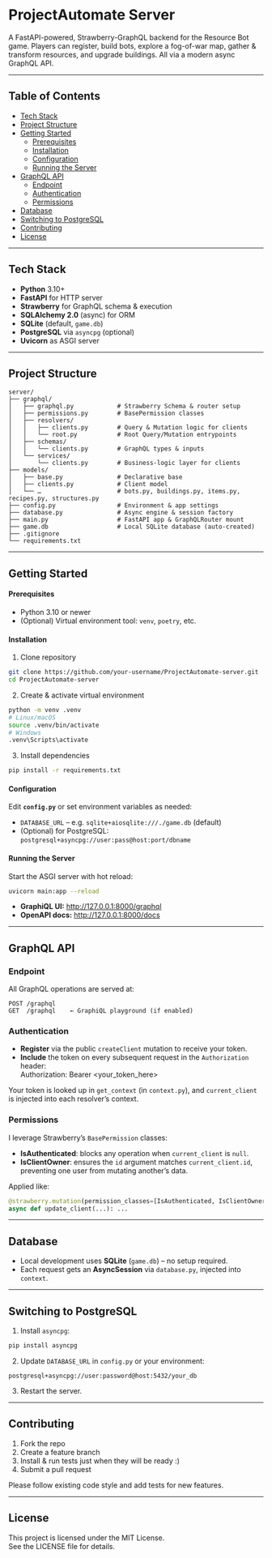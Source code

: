 # ProjectAutomate Server

A FastAPI-powered, Strawberry-GraphQL backend for the Resource Bot game. Players can register, build bots, explore a fog-of-war map, gather & transform resources, and upgrade buildings. All via a modern async GraphQL API.

---

## Table of Contents

- [Tech Stack](#tech-stack)  
- [Project Structure](#project-structure)  
- [Getting Started](#getting-started)  
  - [Prerequisites](#prerequisites)  
  - [Installation](#installation)  
  - [Configuration](#configuration)  
  - [Running the Server](#running-the-server)  
- [GraphQL API](#graphql-api)  
  - [Endpoint](#endpoint)  
  - [Authentication](#authentication)  
  - [Permissions](#permissions)  
- [Database](#database)  
- [Switching to PostgreSQL](#switching-to-postgresql)  
- [Contributing](#contributing)  
- [License](#license)  

---

## Tech Stack

- **Python** 3.10+  
- **FastAPI** for HTTP server  
- **Strawberry** for GraphQL schema & execution  
- **SQLAlchemy 2.0** (async) for ORM  
- **SQLite** (default, `game.db`)  
- **PostgreSQL** via `asyncpg` (optional)  
- **Uvicorn** as ASGI server  

---

## Project Structure
```
server/
├── graphql/
│   ├── graphql.py            # Strawberry Schema & router setup
│   ├── permissions.py        # BasePermission classes
│   ├── resolvers/
│   │   ├── clients.py        # Query & Mutation logic for clients
│   │   └── root.py           # Root Query/Mutation entrypoints
│   ├── schemas/
│   │   └── clients.py        # GraphQL types & inputs
│   └── services/
│       └── clients.py        # Business-logic layer for clients
├── models/
│   ├── base.py               # Declarative base
│   ├── clients.py            # Client model
│   └── …                     # bots.py, buildings.py, items.py, recipes.py, structures.py
├── config.py                 # Environment & app settings
├── database.py               # Async engine & session factory
├── main.py                   # FastAPI app & GraphQLRouter mount
├── game.db                   # Local SQLite database (auto-created)
├── .gitignore
└── requirements.txt
```

---

## Getting Started

#### Prerequisites

- Python 3.10 or newer  
- (Optional) Virtual environment tool: `venv`, `poetry`, etc.

#### Installation

1. Clone repository
```bash
git clone https://github.com/your-username/ProjectAutomate-server.git  
cd ProjectAutomate-server
```

2. Create & activate virtual environment
```bash
python -m venv .venv  
# Linux/macOS  
source .venv/bin/activate  
# Windows  
.venv\Scripts\activate
```

3. Install dependencies
```bash
pip install -r requirements.txt
```

#### Configuration

Edit **`config.py`** or set environment variables as needed:

- `DATABASE_URL` – e.g. `sqlite+aiosqlite:///./game.db` (default)  
- (Optional) for PostgreSQL:  
  `postgresql+asyncpg://user:pass@host:port/dbname`

#### Running the Server

Start the ASGI server with hot reload:  
```bash
uvicorn main:app --reload
```

- **GraphiQL UI:**  http://127.0.0.1:8000/graphql  
- **OpenAPI docs:**  http://127.0.0.1:8000/docs  

---

## GraphQL API

### Endpoint

All GraphQL operations are served at:

    POST /graphql  
    GET  /graphql    ← GraphiQL playground (if enabled)

### Authentication

- **Register** via the public `createClient` mutation to receive your token.
- **Include** the token on every subsequent request in the `Authorization` header:  
      Authorization: Bearer <your_token_here>

Your token is looked up in `get_context` (in `context.py`), and `current_client` is injected into each resolver’s context.

### Permissions

I leverage Strawberry’s `BasePermission` classes:

- **IsAuthenticated**: blocks any operation when `current_client` is `null`.  
- **IsClientOwner**: ensures the `id` argument matches `current_client.id`, preventing one user from mutating another’s data.

Applied like:
```py
@strawberry.mutation(permission_classes=[IsAuthenticated, IsClientOwner])
async def update_client(...): ...
```

---

## Database

- Local development uses **SQLite** (`game.db`) – no setup required.  
- Each request gets an **AsyncSession** via `database.py`, injected into `context`.

---

## Switching to PostgreSQL

1. Install `asyncpg`:
```bash
pip install asyncpg
```

2. Update `DATABASE_URL` in `config.py` or your environment:
```
postgresql+asyncpg://user:password@host:5432/your_db
```

3. Restart the server.

---

## Contributing

1. Fork the repo  
2. Create a feature branch  
3. Install & run tests just when they will be ready :) 
4. Submit a pull request

Please follow existing code style and add tests for new features.

---

## License

This project is licensed under the MIT License.  
See the LICENSE file for details.
